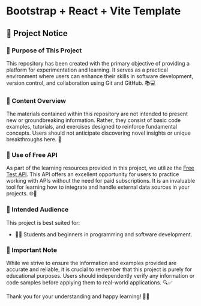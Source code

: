 # Bootstrap + React + Vite Template

## 📢 Project Notice

### 🎯 Purpose of This Project

This repository has been created with the primary objective of providing a platform for experimentation and learning. It serves as a practical environment where users can enhance their skills in software development, version control, and collaboration using Git and GitHub. 📚💻

### 📄 Content Overview

The materials contained within this repository are not intended to present new or groundbreaking information. Rather, they consist of basic code examples, tutorials, and exercises designed to reinforce fundamental concepts. Users should not anticipate discovering novel insights or unique breakthroughs here. 🚀

### 🔌 Use of Free API

As part of the learning resources provided in this project, we utilize the [Free Test API](https://freetestapi.com/). This API offers an excellent opportunity for users to practice working with APIs without the need for paid subscriptions. It is an invaluable tool for learning how to integrate and handle external data sources in your projects. 🌐🔧

### 👥 Intended Audience

This project is best suited for:

- 🧑‍🎓 Students and beginners in programming and software development.

### 📝 Important Note

While we strive to ensure the information and examples provided are accurate and reliable, it is crucial to remember that this project is purely for educational purposes. Users should independently verify any information or code samples before applying them to real-world applications. 🔍✅

Thank you for your understanding and happy learning! 🎉📘

